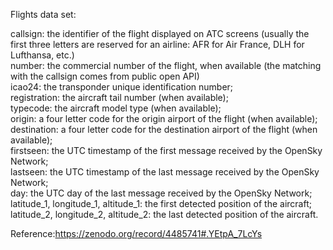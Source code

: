 
Flights data set:  
  
callsign: the identifier of the flight displayed on ATC screens (usually the first three letters are reserved for an airline: AFR for Air France, DLH for Lufthansa, etc.)  
number: the commercial number of the flight, when available (the matching with the callsign comes from public open API)  
icao24: the transponder unique identification number;  
registration: the aircraft tail number (when available);  
typecode: the aircraft model type (when available);  
origin: a four letter code for the origin airport of the flight (when available);   
destination: a four letter code for the destination airport of the flight (when available);  
firstseen: the UTC timestamp of the first message received by the OpenSky Network;  
lastseen: the UTC timestamp of the last message received by the OpenSky Network;  
day: the UTC day of the last message received by the OpenSky Network;  
latitude_1, longitude_1, altitude_1: the first detected position of the aircraft;  
latitude_2, longitude_2, altitude_2: the last detected position of the aircraft.  
 
Reference:https://zenodo.org/record/4485741#.YEtpA_7LcYs  
